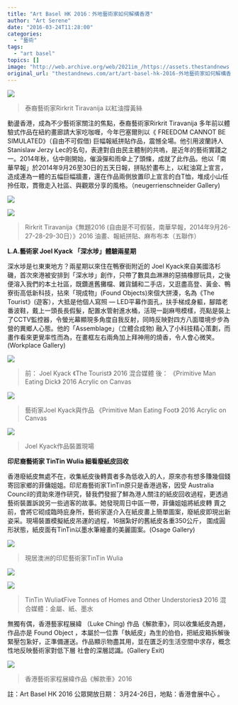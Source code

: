```yaml
---
title: "Art Basel HK 2016：外地藝術家如何解構香港"
author: "Art Serene"
date: "2016-03-24T11:28:00"
categories:
  - "藝術"
tags:
  - "art basel"
topics: []
image: "http://web.archive.org/web/2021im_/https://assets.thestandnews.com/media/photos/01_Rirkrit_1_wxulI.jpg"
original_url: "thestandnews.com/art/art-basel-hk-2016-外地藝術家如何解構香港"
---
```

![](http://web.archive.org/web/2021im_/https://assets.thestandnews.com/media/photos/01_Rirkrit_1_wxulI.jpg)

> 泰裔藝術家Rirkrit Tiravanija 以紅油撐黃絲

動盪香港，成為不少藝術家關注的焦點，泰裔藝術家Rirkrit Tiravanija 多年前以體驗式作品在紐約畫廊請大家吃咖喱，今年巴塞爾則以《 FREEDOM CANNOT BE SIMULATED》（自由不可假借) 巨幅報紙拼貼作品，震憾全場。他引用波蘭詩人Stanislaw Jerzy Lec的名句，表達對自由民主體制的共嗚，是近年的藝術實踐之一。2014年秋，佔中剛開始，催淚彈和雨傘上了頭條，成就了此作品。他以「南華早報」於2014年9月26至30日的五天日報，拼貼於畫布上，以紅油寫上宣言，造成連為一體的五幅巨幅牆畫，還在作品兩側放置印上宣言的白T恤，堆成小山任拎任取，貫徹走入社區、與觀眾分享的風格。（neugerrienschneider Gallery)

![](http://web.archive.org/web/2021im_/https://assets.thestandnews.com/media/photos/01_Rirkrit_1_weafC.jpg)

![](http://web.archive.org/web/2021im_/https://assets.thestandnews.com/media/photos/Rrit_3_OdUic.jpg)
> Rirkrit Tiravanija《無題2016 (自由是不可假裝，南華早報，2014年9月26-27-28-29-30日）》2016 油畫、報紙拼貼、麻布布本（五聯作）

**L.A.藝術家 Joel Kyack 「深水埗」體驗兩星期**

深水埗是乜東東地方？兩星期以來住在鴨寮街附近的 Joel Kyack來自美國洛杉磯，首次來港被安排到「深水埗」創作，只帶了數具血淋淋的惡搞橡膠玩具，之後便溶入我們的本土社區，既鑽進舊攤檔、雜貨舖和二手店，又逛盡高登、黃金、鴨寮街高低新科技，拈來「現成物」(Found Objects)來個大拼湊，名為《The Tourist》(遊客），大抵是他個人寫照 — LED平幕作面孔，扶手梯成身軀，腳踏老番波鞋，戴上一頭長長假髮，配置水管射進水桶，活現一副麻甩模樣，亮點是裝上了CCTV監控器，令螢光幕顯現多角度自我反射，同時反映對四方八面環境步步為營的異鄉人心態。他的「Assemblage」（立體合成物) 融入了小科技精心策劃，而畫作看來更覺率性而為，在畫框左右兩角加上拜神用的燒香，令人會心微笑。(Workplace Gallery)

![](http://web.archive.org/web/2021im_/https://assets.thestandnews.com/media/photos/Joel_3_tDVvN.jpg)
> 前： Joel Kyack 《The Tourist》 2016 混合媒體 後： 《Primitive Man Eating Dick》 2016 Acrylic on Canvas

![](http://web.archive.org/web/2021im_/https://assets.thestandnews.com/media/photos/Joel_0_eEZbV.jpg)
> 藝術家Joel Kyack與作品 《Primitive Man Eating Foot》 2016 Acrylic on Canvas

![](http://web.archive.org/web/2021im_/https://assets.thestandnews.com/media/photos/Joel_7_OyyTj.jpg)
> Joel Kyack作品裝置現場

**印尼裔藝術家 TinTin Wulia 細看廢紙皮回收**

香港廢紙皮無處不在，收集紙皮後轉賣者多為低收入的人，原來亦有想多賺幾個錢寄回家鄉的菲傭姐姐。印尼裔藝術家TinTin原只是香港過客，因受 Australia Council的資助來港作研究，替我們發掘了鮮為港人關注的紙皮回收過程，更透過藝術裝置訴說另一些過客的故事。她發現周日中區一帶，菲傭姐姐將紙皮轉 賣之前，會將它砌成臨時庇身所，藝術家遂介入在紙皮畫上簡單圖案，廢紙皮即現出新姿采。現場裝置模擬紙皮吊運的過程，16捆紮好的舊紙皮各重350公斤， 圍成圓形狀態，紙皮面有TinTin以墨水筆繪畫的美麗圖案。(Osage Gallery)

![](http://web.archive.org/web/2021im_/https://assets.thestandnews.com/media/photos/TinTin_1_hUzcq.jpg)
> 現居澳洲的印尼藝術家TinTin Wulia

![](http://web.archive.org/web/2021im_/https://assets.thestandnews.com/media/photos/TinTin_4_ThVkQ.jpg)

![](http://web.archive.org/web/2021im_/https://assets.thestandnews.com/media/photos/09_TinTin_2_GKTuL.jpg)
> TinTin Wulia《Five Tonnes of Homes and Other Understories》 2016 混合媒體：金屬、紙、墨水

無獨有偶，香港藝家程展緯 （Luke Ching) 作品《解款車》，同以收集紙皮為題，作品亦是 Found Object ，本屬於一位靠「執紙皮」為生的伯伯，把紙皮箱拆解後緊壓包紥好，正準備運送。作品顯示物盡其用，並在匱乏的生活空間中求存，概念性地反映藝術家對低下層 社會的深層認識。(Gallery Exit)

![](http://web.archive.org/web/2021im_/https://assets.thestandnews.com/media/photos/Ching_1_xsik6.jpg)
> 香港藝術家程展緯作品《解款車》2016

註：Art Basel HK 2016 公眾開放日期： 3月24-26日，地點：香港會展中心 。